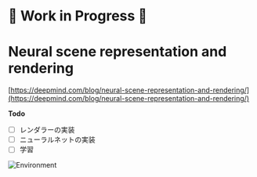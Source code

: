 # :construction: Work in Progress :construction:

# Neural scene representation and rendering

[https://deepmind.com/blog/neural-scene-representation-and-rendering/](https://deepmind.com/blog/neural-scene-representation-and-rendering/)

**Todo**

- [ ] レンダラーの実装
- [ ] ニューラルネットの実装
- [ ] 学習

![Environment](https://qiita-image-store.s3.amazonaws.com/0/109322/3c4111a4-1bb0-ecff-8f03-fd8607cb94d2.gif)